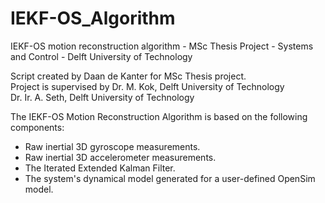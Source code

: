 # IEKF-OS_Algorithm
IEKF-OS motion reconstruction algorithm - MSc Thesis Project - Systems and Control - Delft University of Technology

Script created by Daan de Kanter for MSc Thesis project.                
Project is supervised by Dr. M. Kok, Delft University of Technology     
                         Dr. Ir. A. Seth, Delft University of Technology

The IEKF-OS Motion Reconstruction Algorithm is based on the following components:
* Raw inertial 3D gyroscope measurements.
* Raw inertial 3D accelerometer measurements.
* The Iterated Extended Kalman Filter.
* The system's dynamical model generated for a user-defined OpenSim model.
